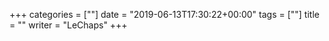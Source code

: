 +++
categories = [""]
date = "2019-06-13T17:30:22+00:00"
tags = [""] 
title = ""
writer = "LeChaps"
+++